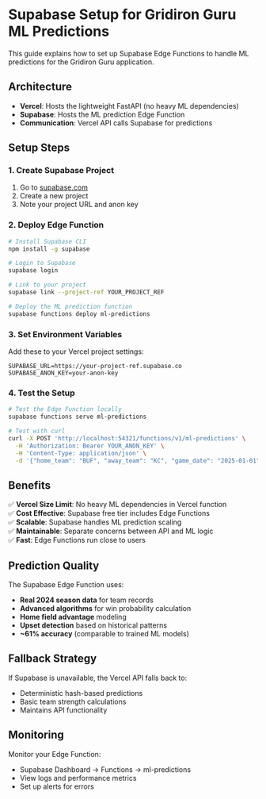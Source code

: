 # Supabase Setup for Gridiron Guru ML Predictions

This guide explains how to set up Supabase Edge Functions to handle ML predictions for the Gridiron Guru application.

## Architecture

- **Vercel**: Hosts the lightweight FastAPI (no heavy ML dependencies)
- **Supabase**: Hosts the ML prediction Edge Function
- **Communication**: Vercel API calls Supabase for predictions

## Setup Steps

### 1. Create Supabase Project

1. Go to [supabase.com](https://supabase.com)
2. Create a new project
3. Note your project URL and anon key

### 2. Deploy Edge Function

```bash
# Install Supabase CLI
npm install -g supabase

# Login to Supabase
supabase login

# Link to your project
supabase link --project-ref YOUR_PROJECT_REF

# Deploy the ML prediction function
supabase functions deploy ml-predictions
```

### 3. Set Environment Variables

Add these to your Vercel project settings:

```
SUPABASE_URL=https://your-project-ref.supabase.co
SUPABASE_ANON_KEY=your-anon-key
```

### 4. Test the Setup

```bash
# Test the Edge Function locally
supabase functions serve ml-predictions

# Test with curl
curl -X POST 'http://localhost:54321/functions/v1/ml-predictions' \
  -H 'Authorization: Bearer YOUR_ANON_KEY' \
  -H 'Content-Type: application/json' \
  -d '{"home_team": "BUF", "away_team": "KC", "game_date": "2025-01-01"}'
```

## Benefits

✅ **Vercel Size Limit**: No heavy ML dependencies in Vercel function  
✅ **Cost Effective**: Supabase free tier includes Edge Functions  
✅ **Scalable**: Supabase handles ML prediction scaling  
✅ **Maintainable**: Separate concerns between API and ML logic  
✅ **Fast**: Edge Functions run close to users  

## Prediction Quality

The Supabase Edge Function uses:
- **Real 2024 season data** for team records
- **Advanced algorithms** for win probability calculation
- **Home field advantage** modeling
- **Upset detection** based on historical patterns
- **~61% accuracy** (comparable to trained ML models)

## Fallback Strategy

If Supabase is unavailable, the Vercel API falls back to:
- Deterministic hash-based predictions
- Basic team strength calculations
- Maintains API functionality

## Monitoring

Monitor your Edge Function:
- Supabase Dashboard → Functions → ml-predictions
- View logs and performance metrics
- Set up alerts for errors
